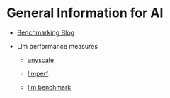 # General Information for AI

* [Benchmarking Blog](https://medium.com/mlearning-ai/benchmarking-llms-how-to-evaluate-language-model-performance-b5d061cc8679)

* Llm performance measures
	*  [anyscale](https://www.anyscale.com/blog/comparing-llm-performance-introducing-the-open-source-leaderboard-for-llm)

	* [llmperf](https://github.com/ray-project/llmperf-leaderboard)
	* [llm benchmark](https://github.com/terryyz/llm-benchmark)


